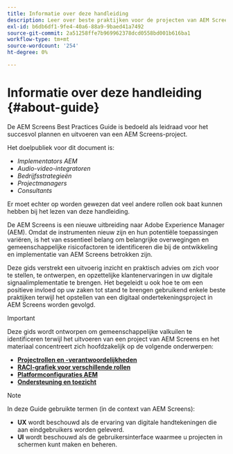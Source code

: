 ```yaml
---
title: Informatie over deze handleiding
description: Leer over beste praktijken voor de projecten van AEM Screens om projecten te plannen en uit te voeren, van strategische en ontwerpbriefing, tot plaatsing en na steun.
exl-id: b6db6df1-9fe4-40a6-88a9-9baed41a7492
source-git-commit: 2a51258ffe7b969962378dcd0558bd001b616ba1
workflow-type: tm+mt
source-wordcount: '254'
ht-degree: 0%

---
```


# Informatie over deze handleiding {#about-guide}

De AEM Screens Best Practices Guide is bedoeld als leidraad voor het succesvol plannen en uitvoeren van een AEM Screens-project.

Het doelpubliek voor dit document is:

* *Implementators AEM*
* *Audio-video-integratoren*
* *Bedrijfsstrategieën*
* *Projectmanagers*
* *Consultants*

Er moet echter op worden gewezen dat veel andere rollen ook baat kunnen hebben bij het lezen van deze handleiding.

De AEM Screens is een nieuwe uitbreiding naar Adobe Experience Manager (AEM). Omdat de instrumenten nieuw zijn en hun potentiële toepassingen variëren, is het van essentieel belang om belangrijke overwegingen en gemeenschappelijke risicofactoren te identificeren die bij de ontwikkeling en implementatie van AEM Screens betrokken zijn.

Deze gids verstrekt een uitvoerig inzicht en praktisch advies om zich voor te stellen, te ontwerpen, en opzettelijke klantenervaringen in uw digitale signaalimplementatie te brengen. Het begeleidt u ook hoe te om een positieve invloed op uw zaken tot stand te brengen gebruikend enkele beste praktijken terwijl het opstellen van een digitaal ondertekeningsproject in AEM Screens worden gevolgd.

>[!IMPORTANT]
>
> Deze gids wordt ontworpen om gemeenschappelijke valkuilen te identificeren terwijl het uitvoeren van een project van AEM Screens en het materiaal concentreert zich hoofdzakelijk op de volgende onderwerpen:
>
> * **[Projectrollen en -verantwoordelijkheden](roles-responsibilities.md)**
> * **[RACI-grafiek voor verschillende rollen](roles-responsibilities.md#raci-chart)**
> * **[Platformconfiguraties AEM](aem-platform-configurations.md)**
> * **[Ondersteuning en toezicht](support-monitoring.md)**

>[!NOTE]
>
> In deze Guide gebruikte termen (in de context van AEM Screens):
>
> * **UX** wordt beschouwd als de ervaring van digitale handtekeningen die aan eindgebruikers worden geleverd.
> * **UI** wordt beschouwd als de gebruikersinterface waarmee u projecten in schermen kunt maken en beheren.
